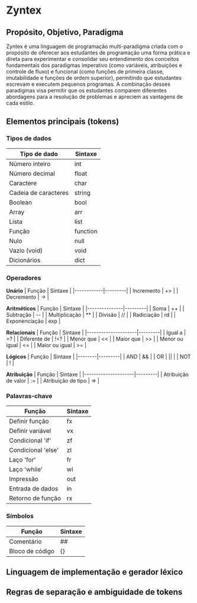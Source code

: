 # Zyntex

## Propósito, Objetivo, Paradigma
Zyntex é uma linguagem de programação multi-paradigma criada com o propósito de oferecer aos estudantes de programação uma forma prática e direta para experimentar e consolidar seu entendimento dos conceitos fundamentais dos paradigmas imperativo (como variáveis, atribuições e controle de fluxo) e funcional (como funções de primeira classe, imutabilidade e funções de ordem superior), permitindo que estudantes escrevam e executem pequenos programas. A combinação desses paradigmas visa permitir que os estudantes comparem diferentes abordagens para a resolução de problemas e apreciem as vantagens de cada estilo. 


## Elementos principais (tokens)
### Tipos de dados
|     Tipo de dado     | Sintaxe |
|----------------------|---------|
|   Número inteiro     |   int   |
|   Número decimal     |  float  |
|       Caractere      |  char   |
| Cadeia de caracteres |  string |
|       Boolean        |   bool  |
|       Array          |   arr   |
|       Lista          |   list  |
|       Função         | function|
|       Nulo           |   null  |
|     Vazio (void)     |   void  |
|     Dicionários      |   dict  |


### Operadores
**Unário**
|   Função   | Sintaxe |
|------------|---------|
| Incremento | +>      |
| Decremento | ->      |

**Aritméticos**
|     Função    | Sintaxe |
|---------------|---------|
| Soma          | ++      |
| Subtração     | --      |
| Multiplicação | **      |
| Divisão       | //      |
| Radiciação    | rd      |
| Exponenciação | exp     |

**Relacionais**
|        Função       | Sintaxe |
|---------------------|---------|
| Igual a             | =?      |
| Diferente de        | !=?     |
| Menor que           | <<      |
| Maior que           | >>      |
| Menor ou igual      | <=      |
| Maior ou igual      | >=      |

**Lógicos**
| Função | Sintaxe |
|--------|---------|
| AND    | &&      |
| OR     | \|\|    |
| NOT    | !       |

**Atribuição**
|        Função       | Sintaxe |
|---------------------|---------|
| Atribuição de valor | :=      |
| Atribuição de tipo  | =>      |


### Palavras-chave
|        Função       | Sintaxe |
|---------------------|---------|
| Definir função      | fx      |
| Definir variável    | vx      |
| Condicional 'if'    | zf      |
| Condicional 'else'  | zl      |
| Laço 'for'          | fr      |
| Laço 'while'        | wl      |
| Impressão           | out     |
| Entrada de dados    | in      |
| Retorno de função   | rx      |


### Símbolos
|        Função       | Sintaxe |
|---------------------|---------|
| Comentário          | ##      |
| Bloco de código     | {}      |


## Linguagem de implementação e gerador léxico


## Regras de separação e ambiguidade de tokens 

